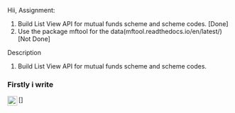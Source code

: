 Hii,
Assignment: 

1. Build List View API for mutual funds scheme and scheme codes.  [Done]
2. Use the package mftool for the data(mftool.readthedocs.io/en/latest/)[Not Done]



Description

1. Build List View API for mutual funds scheme and scheme codes.

<h3>Firstly i write</h3> 

[<img align="left" alt="codeSTACKr.com" width="22px" src="" />]
